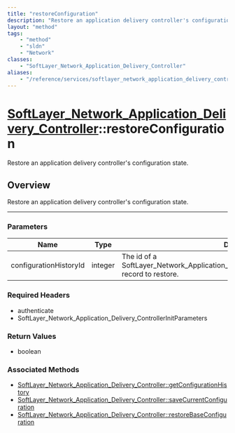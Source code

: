 ```yaml
---
title: "restoreConfiguration"
description: "Restore an application delivery controller's configuration state."
layout: "method"
tags:
    - "method"
    - "sldn"
    - "Network"
classes:
    - "SoftLayer_Network_Application_Delivery_Controller"
aliases:
    - "/reference/services/softlayer_network_application_delivery_controller/restoreConfiguration"
---
```

# [SoftLayer_Network_Application_Delivery_Controller](/reference/services/SoftLayer_Network_Application_Delivery_Controller)::restoreConfiguration


Restore an application delivery controller's configuration state.


## Overview 
Restore an application delivery controller's configuration state. 

-----

### Parameters 
|Name | Type | Description |
| --- | --- | --- |
|configurationHistoryId| integer| The id of a SoftLayer_Network_Application_Delivery_Controller_Configuration_History record to restore.|


### Required Headers
* authenticate
* SoftLayer_Network_Application_Delivery_ControllerInitParameters


### Return Values
* boolean


### Associated Methods

*  [SoftLayer_Network_Application_Delivery_Controller::getConfigurationHistory](/reference/services/SoftLayer_Network_Application_Delivery_Controller/getConfigurationHistory )
*  [SoftLayer_Network_Application_Delivery_Controller::saveCurrentConfiguration](/reference/services/SoftLayer_Network_Application_Delivery_Controller/saveCurrentConfiguration )
*  [SoftLayer_Network_Application_Delivery_Controller::restoreBaseConfiguration](/reference/services/SoftLayer_Network_Application_Delivery_Controller/restoreBaseConfiguration )




